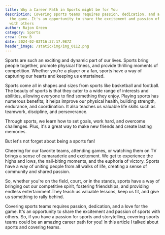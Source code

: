 ```yaml
---
title: Why a Career Path in Sports might be for You
description: Covering sports teams requires passion, dedication, and a love for
  the game. It's an opportunity to share the excitement and passion of sports
  with others
author: Rajon Green
category: Sports
crew: Crew B
date: 2024-02-02T16:37:17.987Z
header_image: /static/img/img_0112.png
---
```

Sports are such an exciting and dynamic part of our lives. Sports bring people together, promote physical fitness, and provide thrilling moments of competition. Whether you’re a player or a fan, sports have a way of capturing our hearts and keeping us entertained. 

Sports come all in shapes and sizes from sports like basketball and football. The beauty of sports is that they cater to a wide range of interests and abilities, allowing everyone to find something they enjoy. Playing sports has numerous benefits; it helps improve our physical health, building strength, endurance, and coordination. It also teaches us valuable life skills such as teamwork, discipline, and perseverance.

Through sports, we learn how to set goals, work hard, and overcome challenges. Plus, it's a great way to make new friends and create lasting memories.

But let's not forget about being a sports fan! 

Cheering for our favorite teams, attending games, or watching them on TV brings a sense of camaraderie and excitement. We get to experience the highs and lows, the nail-biting moments, and the euphoria of victory. Sports have a way of uniting people from all walks of life, creating a sense of community and shared passion.

So, whether you're on the field, court, or in the stands, sports have a way of bringing out our competitive spirit, fostering friendships, and providing endless entertainment.They teach us valuable lessons, keep us fit, and give us something to rally behind. 

Covering sports teams requires passion, dedication, and a love for the game. It's an opportunity to share the excitement and passion of sports with others. So, if you have a passion for sports and storytelling, covering sports teams could be an amazing career path for you! In this article I talked about sports and covering teams.
